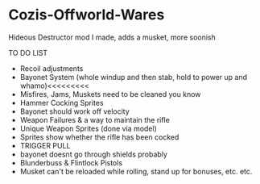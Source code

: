 # Cozis-Offworld-Wares
Hideous Destructor mod I made, adds a musket, more soonish

TO DO LIST

- Recoil adjustments
- Bayonet System (whole windup and then stab, hold to power up and whamo)<<<<<<<<<
- Misfires, Jams, Muskets need to be cleaned you know
- Hammer Cocking Sprites
- Bayonet should work off velocity
- Weapon Failures & a way to maintain the rifle
- Unique Weapon Sprites (done via model)
- Sprites show whether the rifle has been cocked
- TRIGGER PULL
- bayonet doesnt go through shields probably
- Blunderbuss & Flintlock Pistols
- Musket can't be reloaded while rolling, stand up for bonuses, etc. etc.
